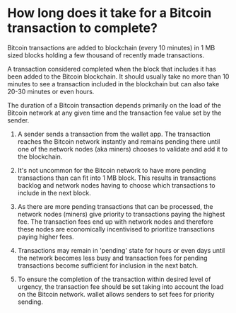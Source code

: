 # How long does it take for a Bitcoin transaction to complete?

Bitcoin transactions are added to blockchain (every 10 minutes) in 1 MB sized blocks holding a few thousand of recently made transactions.

A transaction considered completed when the block that includes it has been added to the Bitcoin blockchain. It should usually take no more than 10 minutes to see a transaction included in the blockchain but can also take 20-30 minutes or even hours.

The duration of a Bitcoin transaction depends primarily on the load of the Bitcoin network at any given time and the transaction fee value set by the sender.

1. A sender sends a transaction from the wallet app. The transaction reaches the Bitcoin network instantly and remains pending there until one of the network nodes (aka miners) chooses to validate and add it to the blockchain.

2. It's not uncommon for the Bitcoin network to have more pending transactions than can fit into 1 MB block. This results in transactions backlog and network nodes having to choose which transactions to include in the next block.

3. As there are more pending transactions that can be processed, the network nodes (miners) give priority to transactions paying the highest fee. The transaction fees end up with network nodes and therefore these nodes are economically incentivised to prioritize transactions paying higher fees.

4. Transactions may remain in 'pending' state for hours or even days until the network becomes less busy and transaction fees for pending transactions become sufficient for inclusion in the next batch.

5. To ensure the completion of the transaction within desired level of urgency, the transaction fee should be set taking into account the load on the Bitcoin network. wallet allows senders to set fees for priority sending.
